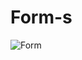 # Form-s



![Form](https://user-images.githubusercontent.com/85745635/138675496-43866113-1537-4172-b7d1-0459052d2a49.png)
